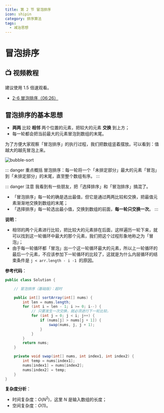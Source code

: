```yaml
---
title: 第 2 节 冒泡排序
icon: shipin
category: 排序算法
tags:
  - 减治思想
---
```


# 冒泡排序

## :tv: **视频教程**

建议使用 1.5 倍速观看。

+ [2-6 冒泡排序（06:26）](https://www.bilibili.com/video/BV1y44y1q7MJ?p=6)

## 冒泡排序的基本思想

+ **两两** 比较 **相邻** 两个位置的元素，把较大的元素 **交换** 到上方；
+ 每一轮都会把当前最大的元素冒泡到数组的末尾。

为了方便大家观察「冒泡排序」的执行过程，我们把数组竖着摆放。可以看到：值越大的越先冒泡上来。

![bubble-sort](https://tva1.sinaimg.cn/large/008i3skNgy1gwza47cpyyg30u00gw7o8.gif)

::: danger 重点概括
冒泡排序：每一轮将一个「未排定部分」最大的元素「冒泡」到「未排定部分」的末尾，直至整个数组有序。
::: 

::: danger 注意
我看到有一些朋友，把「选择排序」和「冒泡排序」搞混了。
+ 「冒泡排序」每一轮的确是选出最值，但它是通过两两比较和交换，把最值元素渐渐地交换到数组的末尾；
+ 「选择排序」每一轮选出最小值，交换到数组的前面，**每一轮只交换一次**。
::: 

**说明**：

- 相邻的两个元素进行比较，把比较大的元素排在后面，这样遍历一轮下来，就可以找到这一轮循环中最大的那个元素，我们把这个过程形象地称之为「冒泡」；
- 由于每一轮循环都「冒泡」出一个这一轮循环最大的元素，所以上一轮循环的最后一个元素，不应该参加下一轮循环的比较了，这就是为什么内层循环的结束条件是 `j < arr.length - i -1`  的原因。

**参考代码**：

```java
public class Solution {

    // 冒泡排序（基础版）：超时

    public int[] sortArray(int[] nums) {
        int len = nums.length;
        for (int i = len - 1; i >= 0; i--) {
            // 只要发生一次交换，就必须进行下一轮比较，
            for (int j = 0; j < i; j++) {
                if (nums[j] > nums[j + 1]) {
                    swap(nums, j, j + 1);
                }
            }
        }
        return nums;
    }

    private void swap(int[] nums, int index1, int index2) {
        int temp = nums[index1];
        nums[index1] = nums[index2];
        nums[index2] = temp;
    }
}
```


**复杂度分析**：

- 时间复杂度：$O(N^2)$，这里 $N$ 是输入数组的长度；
- 空间复杂度：$O(1)$。